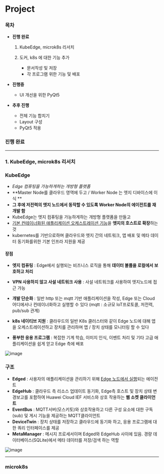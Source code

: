 # Project

### 목차

- **진행 완료**

  1. KubeEdge, microk8s 리서치

  2. 도커, k8s 에 대한 기능 추가
     - 문서작성 및 저장 
     - 각 프로그램 위한 기능 및 배포

- **진행중**

  - UI 개선을 위한 PyQt5

- **추후 진행**

  - 전체 기능 합치기
  - Layout 구성
  - PyQt5 적용



### 진행 완료

---



### 1. KubeEdge, microk8s 리서치

#### 

### KubeEdge

- *Edge 컴퓨팅을 가능하게하는 개방형 플랫폼* 
- **Master Node를 클라우드 영역에 두고 / Worker Node 는 엣지 디바이스에 이식 **
- **그 후에 저전력의 엣지 노드에서 동작할 수 있도록 Worker Node의 에이전트를 재개발 함**
- KubeEdge는 엣지 컴퓨팅을 가능하게하는 개방형 플랫폼을 만들고
- <u>기본 컨테이너화된 애플리케이션 오케스트레이션 기능</u>을 **엣지의 호스트로 확장**하는 것
- kubernetes를 기반으로하며 클라우드와 엣지 간의 네트워크, 앱 배포 및 메타 데이터 동기화를위한 기본 인프라 지원을 제공



#### 장점

- **엣지 컴퓨팅** : Edge에서 실행되는 비즈니스 로직을 통해 **데이터 볼륨을 로컬에서 보호하고 처리**
- **VPN 사용하지 않고 사설 네트워크 사용** : 사설 네트워크를 사용하여 엣지노드에 접근 가능

- **개발 단순화** : 일반 http 또는 mqtt 기반 애플리케이션을 작성, Edge 또는 Cloud 어디에서나 컨테이너화하고 실행할 수 있다 (mqtt : 소규모 IoT프로토콜, 저전력, pub/sub 관계)
- **k8s 네이티브 지원** : 클라우드의 일반 K8s 클러스터와 같이 Edge 노드에 대해 앱을 오케스트레이션하고 장치를 관리하며 앱 / 장치 상태를 모니터링 할 수 있다
- **풍부한 응용 프로그램** : 복잡한 기계 학습, 이미지 인식, 이벤트 처리 및 기타 고급 애플리케이션을 쉽게 얻고 Edge 측에 배포 

![image](https://user-images.githubusercontent.com/58541635/111735710-d2b2db00-88bf-11eb-9018-e3caf03175f9.png)





### 구조

- **Edged** : 사용자의 애플리케이션을 관리하기 위해 <u>Edge 노드에서 실행</u>되는 에이전트
- **EdgeHub** : 클라우드 측 리소스 업데이트 동기화, Edge측 호스트 및 장치 상태 변경보고를 포함하여 Huawei Cloud IEF 서비스와 상호 작용하는 **웹 소켓 클라이언트**
- **EventBus** : MQTT서버(모스키토)와 상호작용하고 다른 구성 요소에 대한 구독(sub) 및 게시 기능을 제공하는 MQTT클라이언트
- **DeviceTwin** : 장치 상태를 저장하고 클라우드에 동기화 하고, 응용 프로그램에 대한 쿼리 인터페이스를  제공
- **MetaManager** : 메시지 프로세서이며 Edged와 EdgeHub 사이에 있음. 경량 데이터베이스(SQLite)에서 메타 데이터를 저장/검색 하는 역할

![image](https://user-images.githubusercontent.com/58541635/111734568-ba41c100-88bd-11eb-9ef8-566876c82273.png)

---





### microk8s

### 